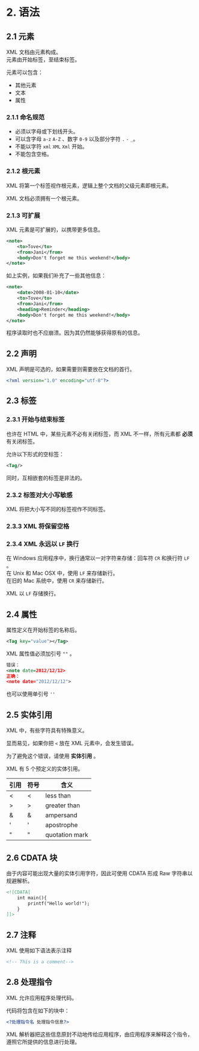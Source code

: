 # 2. 语法

## 2.1 元素

XML 文档由元素构成。  
元素由开始标签，至结束标签。

元素可以包含：

- 其他元素
- 文本
- 属性

### 2.1.1 命名规范

- 必须以字母或下划线开头。
- 可以含字母 `a-z` `A-Z` 、数字 `0-9` 以及部分字符 `.` `-` `_`。
- 不能以字符 `xml` `XML` `Xml` 开始。
- 不能包含空格。

### 2.1.2 根元素

XML 将第一个标签视作根元素，逻辑上整个文档的父级元素即根元素。

XML 文档必须拥有一个根元素。

### 2.1.3 可扩展

XML 元素是可扩展的，以携带更多信息。  

```XML
<note>
    <to>Tove</to>
    <from>Jani</from>
    <body>Don't forget me this weekend!</body>
</note>
```

如上实例，如果我们补充了一些其他信息：  

```XML
<note>
    <date>2008-01-10</date>
    <to>Tove</to>
    <from>Jani</from>
    <heading>Reminder</heading>
    <body>Don't forget me this weekend!</body>
</note>
```

程序读取时也不应崩溃。因为其仍然能够获得原有的信息。  

## 2.2 声明

XML 声明是可选的，如果需要则需要放在文档的首行。

```XML
<?xml version="1.0" encoding="utf-8"?>
```

## 2.3 标签

### 2.3.1 开始与结束标签

也许在 HTML 中，某些元素不必有关闭标签，而 XML 不一样，所有元素都 **必须** 有关闭标签。

允许以下形式的空标签：

```xml
<Tag/>
```

同时，互相嵌套的标签是非法的。

### 2.3.2 标签对大小写敏感

XML 将把大小写不同的标签视作不同标签。

### 2.3.3 XML 将保留空格

### 2.3.4 XML 永远以 `LF` 换行

在 Windows 应用程序中，换行通常以一对字符来存储：回车符 `CR` 和换行符 `LF` 。  
在 Unix 和 Mac OSX 中，使用 `LF` 来存储新行。  
在旧的 Mac 系统中，使用 `CR` 来存储新行。

XML 以 `LF` 存储换行。

## 2.4 属性

属性定义在开始标签的名称后。

```xml
<Tag key="value"></Tag>
```

XML 属性值必须加引号 `""` 。

```xml
错误：
<note date=2012/12/12>
正确：
<note date="2012/12/12">
```

也可以使用单引号 `''`

## 2.5 实体引用

XML 中，有些字符具有特殊意义。

显而易见，如果你把 `<` 放在 XML 元素中，会发生错误。

为了避免这个错误，请使用 **实体引用** 。

XML 有 5 个预定义的实体引用。

| 引用   | 符号 | 含义           |
| ------ | ---- | -------------- |
| &lt;   | <    | less than      |
| &gt;   | >    | greater than   |
| &amp;  | &    | ampersand      |
| &apos; | '    | apostrophe     |
| &quot; | "    | quotation mark |

## 2.6 CDATA 块

由于内容可能出现大量的实体引用字符，因此可使用 CDATA 形成 Raw 字符串以规避解析。

```xml
<![CDATA[
    int main(){
        printf("Hello world!");
    }
]]>
```

## 2.7 注释

XML 使用如下语法表示注释

```XML
<!-- This is a comment-->
```

## 2.8 处理指令

XML 允许应用程序处理代码。

代码将包含在如下的块中：

```xml
<?处理指令名 处理指令信息?>
```

XML 解析器把这些信息原封不动地传给应用程序，由应用程序来解释这个指令，遵照它所提供的信息进行处理。
